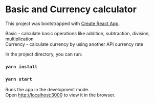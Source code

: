 # Basic and Currency calculator

This project was bootstrapped with [Create React App](https://github.com/facebook/create-react-app).

Basic - calculate basic operations like addition, subtraction, division, multiplication\
Currency - calculate currency by using another API currency rate

In the project directory, you can run:

### `yarn install`
### `yarn start`

Runs the app in the development mode.\
Open [http://localhost:3000](http://localhost:3000) to view it in the browser.

